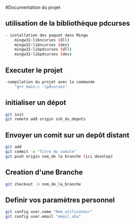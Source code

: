 #Documentation du projet

## utilisation de la bibliothèque pdcurses

```bash
- installation des paquet dans Mingw
    mingw32-libncurses (dll)
    mingw32-libncurses (dev)
    mingw32-libpdcurses (dll)
    mingw32-libpdcurses (dev)
```

## Executer le projet 

```bash
-compilation du projet avec la commande 
    "g++ main.c -lpdcurses"
```

## initialiser un dépot

```bash
git init
git remote add origin ssh_du_depots
```
## Envoyer un comit sur un depôt distant
```bash
git add
git commit -m "Titre du comite"
git push origin nom_de la branche (ici develop)
```
## Creation d'une Branche
```bash
git checkout -b nom_de_la_branche
```
## Definir vos paramètres personnel
```bash
git config user.name "Nom_utilisateur"
git config user.email "email_uha"
```
